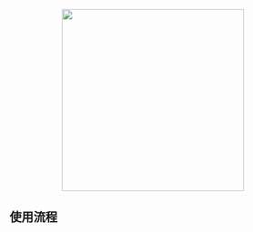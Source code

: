 <p align="center">
  <img width="320" src="https://tronscan.org/static/media/tron-banner-1.e40b3379.png">
</p>

## 使用流程
